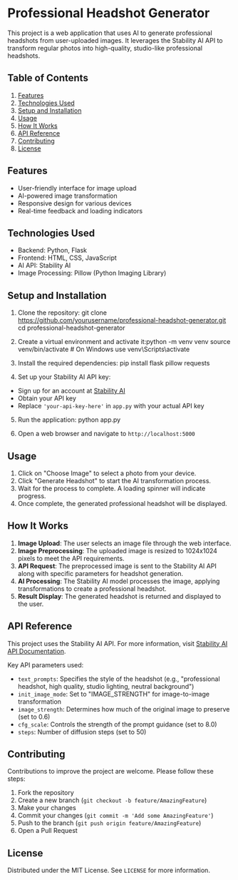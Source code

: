 # Professional Headshot Generator

This project is a web application that uses AI to generate professional headshots from user-uploaded images. It leverages the Stability AI API to transform regular photos into high-quality, studio-like professional headshots.

## Table of Contents
1. [Features](#features)
2. [Technologies Used](#technologies-used)
3. [Setup and Installation](#setup-and-installation)
4. [Usage](#usage)
5. [How It Works](#how-it-works)
6. [API Reference](#api-reference)
7. [Contributing](#contributing)
8. [License](#license)

## Features

- User-friendly interface for image upload
- AI-powered image transformation
- Responsive design for various devices
- Real-time feedback and loading indicators

## Technologies Used

- Backend: Python, Flask
- Frontend: HTML, CSS, JavaScript
- AI API: Stability AI
- Image Processing: Pillow (Python Imaging Library)

## Setup and Installation

1. Clone the repository: git clone https://github.com/yourusername/professional-headshot-generator.git
                        cd professional-headshot-generator

2. Create a virtual environment and activate it:python -m venv venv
source venv/bin/activate  # On Windows use venv\Scripts\activate

3. Install the required dependencies: pip install flask pillow requests

4. Set up your Stability AI API key:
- Sign up for an account at [Stability AI](https://stability.ai/)
- Obtain your API key
- Replace `'your-api-key-here'` in `app.py` with your actual API key

5. Run the application: python app.py

6. Open a web browser and navigate to `http://localhost:5000`

## Usage

1. Click on "Choose Image" to select a photo from your device.
2. Click "Generate Headshot" to start the AI transformation process.
3. Wait for the process to complete. A loading spinner will indicate progress.
4. Once complete, the generated professional headshot will be displayed.

## How It Works

1. **Image Upload**: The user selects an image file through the web interface.
2. **Image Preprocessing**: The uploaded image is resized to 1024x1024 pixels to meet the API requirements.
3. **API Request**: The preprocessed image is sent to the Stability AI API along with specific parameters for headshot generation.
4. **AI Processing**: The Stability AI model processes the image, applying transformations to create a professional headshot.
5. **Result Display**: The generated headshot is returned and displayed to the user.

## API Reference

This project uses the Stability AI API. For more information, visit [Stability AI API Documentation](https://stability.ai/documentation).

Key API parameters used:
- `text_prompts`: Specifies the style of the headshot (e.g., "professional headshot, high quality, studio lighting, neutral background")
- `init_image_mode`: Set to "IMAGE_STRENGTH" for image-to-image transformation
- `image_strength`: Determines how much of the original image to preserve (set to 0.6)
- `cfg_scale`: Controls the strength of the prompt guidance (set to 8.0)
- `steps`: Number of diffusion steps (set to 50)

## Contributing

Contributions to improve the project are welcome. Please follow these steps:

1. Fork the repository
2. Create a new branch (`git checkout -b feature/AmazingFeature`)
3. Make your changes
4. Commit your changes (`git commit -m 'Add some AmazingFeature'`)
5. Push to the branch (`git push origin feature/AmazingFeature`)
6. Open a Pull Request

## License

Distributed under the MIT License. See `LICENSE` for more information.

